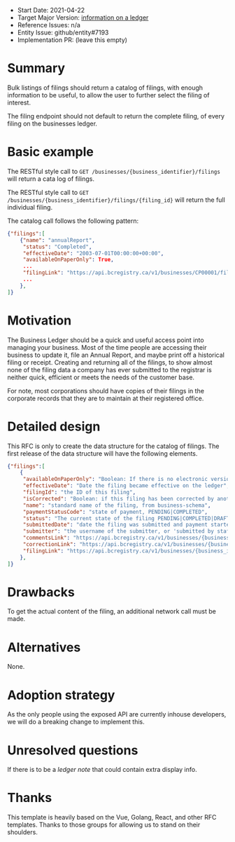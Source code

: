 - Start Date: 2021-04-22
- Target Major Version: [information on a ledger](https://github.com/bcgov/entity/issues/6969)
- Reference Issues: n/a
- Entity Issue: github/entity#7193
- Implementation PR: (leave this empty)

# Summary

Bulk listings of filings should return a catalog of filings, with enough information to be useful, to allow the user to further select the filing of interest.

The filing endpoint should not default to return the complete filing, of every filing on the businesses ledger.

# Basic example

The RESTful style call to ```GET /businesses/{business_identifier}/filings``` will return a cata log of filings.

The RESTful style call to ```GET /businesses/{business_identifier}/filings/{filing_id}``` will return the full individual filing.

The catalog call follows the following pattern:
``` json
{"filings":[
    {"name": "annualReport",
     "status": "Completed",
     "effectiveDate": "2003-07-01T00:00:00+00:00",
     "availableOnPaperOnly": True,
     ...
     "filingLink": "https://api.bcregistry.ca/v1/businesses/CP00001/filings/1243",
     ...
    },
]}
```

# Motivation

The Business Ledger should be a quick and useful access point into managing your business.
Most of the time people are accessing their business to update it, file an Annual Report, and maybe print off a historical filing or receipt.
Creating and returning all of the filings, to show almost none of the filing data a company has ever submitted to the registrar is neither quick, efficient or meets the needs of the customer base.

For note, most corporations should have copies of their filings in the corporate records that they are to maintain at their registered office.


# Detailed design

This RFC is only to create the data structure for the catalog of filings.
The first release of the data structure will have the following elements.
``` json
{"filings":[
    {
     "availableOnPaperOnly": "Boolean: If there is no electronic version of the filing available",
     "effectiveDate": "Date the filing became effective on the ledger",
     "filingId": "the ID of this filing",
     "isCorrected": "Boolean: if this filing has been corrected by another filing",
     "name": "standard name of the filing, from business-schema", 
     "paymentStatusCode": "state of payment, PENDING|COMPLETED",
     "status": "The current state of the filing PENDING|COMPLETED|DRAFT",
     "submittedDate": "date the filing was submitted and payment started, usually the same as effective date",
     "submitter": "the username of the submitter, or 'submitted by staff'",
     "commentsLink": "https://api.bcregistry.ca/v1/businesses/{business_identifier}/filings/{filingId}/comments",
     "correctionLink": "https://api.bcregistry.ca/v1/businesses/{business_identifier}/filings/{correctedFilingId}",
     "filingLink": "https://api.bcregistry.ca/v1/businesses/{business_identifier}/filings/{filingId}",
    },
]}
```

# Drawbacks

To get the actual content of the filing, an additional network call must be made.

# Alternatives

None.

# Adoption strategy

As the only people using the exposed API are currently inhouse developers, we will do a breaking change to implement this.

# Unresolved questions

If there is to be a _ledger note_ that could contain extra display info.

# Thanks

This template is heavily based on the Vue, Golang, React, and other RFC templates. Thanks to those groups for allowing us to stand on their shoulders.
